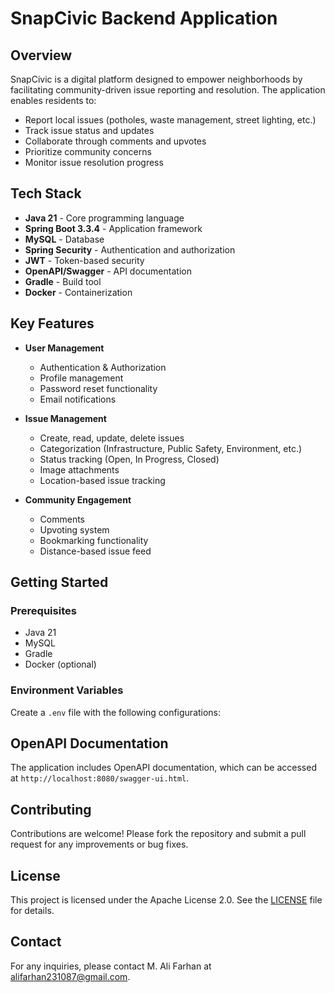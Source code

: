 # SnapCivic Backend Application

## Overview

SnapCivic is a digital platform designed to empower neighborhoods by facilitating community-driven issue reporting and resolution. The application enables residents to:

- Report local issues (potholes, waste management, street lighting, etc.)
- Track issue status and updates
- Collaborate through comments and upvotes
- Prioritize community concerns
- Monitor issue resolution progress

## Tech Stack

- **Java 21** - Core programming language
- **Spring Boot 3.3.4** - Application framework
- **MySQL** - Database
- **Spring Security** - Authentication and authorization
- **JWT** - Token-based security
- **OpenAPI/Swagger** - API documentation
- **Gradle** - Build tool
- **Docker** - Containerization

## Key Features

- **User Management**
  - Authentication & Authorization
  - Profile management
  - Password reset functionality
  - Email notifications

- **Issue Management**
  - Create, read, update, delete issues
  - Categorization (Infrastructure, Public Safety, Environment, etc.)
  - Status tracking (Open, In Progress, Closed)
  - Image attachments
  - Location-based issue tracking

- **Community Engagement**
  - Comments
  - Upvoting system
  - Bookmarking functionality
  - Distance-based issue feed

## Getting Started

### Prerequisites
- Java 21
- MySQL
- Gradle
- Docker (optional)

### Environment Variables
Create a `.env` file with the following configurations:

## OpenAPI Documentation

The application includes OpenAPI documentation, which can be accessed at `http://localhost:8080/swagger-ui.html`.

## Contributing

Contributions are welcome! Please fork the repository and submit a pull request for any improvements or bug fixes.

## License

This project is licensed under the Apache License 2.0. See the [LICENSE](LICENSE) file for details.

## Contact

For any inquiries, please contact M. Ali Farhan at [alifarhan231087@gmail.com](mailto:alifarhan231087@gmail.com).
